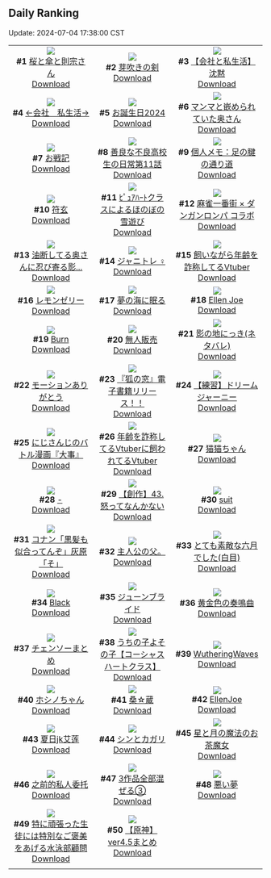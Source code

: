 ## Daily Ranking
Update: 2024-07-04 17:38:00 CST

|      |      |      |
| :----: | :----: | :----: |
| ![](https://i.pixiv.re/c/240x480/img-master/img/2024/07/02/00/00/50/120161541_p0_master1200.jpg)<br>**#1** [桜と傘と則宗さん](https://www.pixiv.net/artworks/120161541)<br>[Download](https://i.pixiv.re/img-original/img/2024/07/02/00/00/50/120161541_p0.png) | ![](https://i.pixiv.re/c/240x480/img-master/img/2024/07/03/00/00/50/120188807_p0_master1200.jpg)<br>**#2** [芽吹きの剣](https://www.pixiv.net/artworks/120188807)<br>[Download](https://i.pixiv.re/img-original/img/2024/07/03/00/00/50/120188807_p0.png) | ![](https://i.pixiv.re/c/240x480/img-master/img/2024/07/02/11/59/55/120172055_p0_master1200.jpg)<br>**#3** [【会社と私生活】沈黙](https://www.pixiv.net/artworks/120172055)<br>[Download](https://i.pixiv.re/img-original/img/2024/07/02/11/59/55/120172055_p0.jpg) |
| ![](https://i.pixiv.re/c/240x480/img-master/img/2024/07/03/10/50/30/120198078_p0_master1200.jpg)<br>**#4** [←会社　私生活→](https://www.pixiv.net/artworks/120198078)<br>[Download](https://i.pixiv.re/img-original/img/2024/07/03/10/50/30/120198078_p0.jpg) | ![](https://i.pixiv.re/c/240x480/img-master/img/2024/07/04/06/04/51/120188800_p0_master1200.jpg)<br>**#5** [お誕生日2024](https://www.pixiv.net/artworks/120188800)<br>[Download](https://i.pixiv.re/img-original/img/2024/07/04/06/04/51/120188800_p0.jpg) | ![](https://i.pixiv.re/c/240x480/img-master/img/2024/07/02/00/05/24/120161909_p0_master1200.jpg)<br>**#6** [マンマと嵌められていた奥さん](https://www.pixiv.net/artworks/120161909)<br>[Download](https://i.pixiv.re/img-original/img/2024/07/02/00/05/24/120161909_p0.jpg) |
| ![](https://i.pixiv.re/c/240x480/img-master/img/2024/07/02/19/31/39/120179967_p0_master1200.jpg)<br>**#7** [お戦記](https://www.pixiv.net/artworks/120179967)<br>[Download](https://i.pixiv.re/img-original/img/2024/07/02/19/31/39/120179967_p0.png) | ![](https://i.pixiv.re/c/240x480/img-master/img/2024/07/03/17/44/41/120189106_p0_master1200.jpg)<br>**#8** [善良な不良高校生の日常第11話](https://www.pixiv.net/artworks/120189106)<br>[Download](https://i.pixiv.re/img-original/img/2024/07/03/17/44/41/120189106_p0.jpg) | ![](https://i.pixiv.re/c/240x480/img-master/img/2024/07/02/06/00/10/120167698_p0_master1200.jpg)<br>**#9** [個人メモ：足の腱の通り道](https://www.pixiv.net/artworks/120167698)<br>[Download](https://i.pixiv.re/img-original/img/2024/07/02/06/00/10/120167698_p0.jpg) |
| ![](https://i.pixiv.re/c/240x480/img-master/img/2024/07/02/00/07/46/120162011_p0_master1200.jpg)<br>**#10** [符玄](https://www.pixiv.net/artworks/120162011)<br>[Download](https://i.pixiv.re/img-original/img/2024/07/02/00/07/46/120162011_p0.png) | ![](https://i.pixiv.re/c/240x480/img-master/img/2024/07/02/17/34/51/120177259_p0_master1200.jpg)<br>**#11** [ﾋﾟｭｱﾊｰﾄクラスによるほのぼの雪遊び](https://www.pixiv.net/artworks/120177259)<br>[Download](https://i.pixiv.re/img-original/img/2024/07/02/17/34/51/120177259_p0.jpg) | ![](https://i.pixiv.re/c/240x480/img-master/img/2024/07/03/00/00/19/120188710_p0_master1200.jpg)<br>**#12** [麻雀一番街 × ダンガンロンパ コラボ](https://www.pixiv.net/artworks/120188710)<br>[Download](https://i.pixiv.re/img-original/img/2024/07/03/00/00/19/120188710_p0.jpg) |
| ![](https://i.pixiv.re/c/240x480/img-master/img/2024/07/03/00/04/57/120189087_p0_master1200.jpg)<br>**#13** [油断してる奥さんに忍び寄る影...](https://www.pixiv.net/artworks/120189087)<br>[Download](https://i.pixiv.re/img-original/img/2024/07/03/00/04/57/120189087_p0.jpg) | ![](https://i.pixiv.re/c/240x480/img-master/img/2024/07/02/21/00/59/120182596_p0_master1200.jpg)<br>**#14** [ジャニトレ︎︎ ♀](https://www.pixiv.net/artworks/120182596)<br>[Download](https://i.pixiv.re/img-original/img/2024/07/02/21/00/59/120182596_p0.jpg) | ![](https://i.pixiv.re/c/240x480/img-master/img/2024/07/02/21/50/27/120184178_p0_master1200.jpg)<br>**#15** [飼いながら年齢を詐称してるVtuber](https://www.pixiv.net/artworks/120184178)<br>[Download](https://i.pixiv.re/img-original/img/2024/07/02/21/50/27/120184178_p0.png) |
| ![](https://i.pixiv.re/c/240x480/img-master/img/2024/07/03/21/34/56/120211050_p0_master1200.jpg)<br>**#16** [レモンゼリー](https://www.pixiv.net/artworks/120211050)<br>[Download](https://i.pixiv.re/img-original/img/2024/07/03/21/34/56/120211050_p0.png) | ![](https://i.pixiv.re/c/240x480/img-master/img/2024/07/03/02/21/24/120192333_p0_master1200.jpg)<br>**#17** [夢の海に眠る](https://www.pixiv.net/artworks/120192333)<br>[Download](https://i.pixiv.re/img-original/img/2024/07/03/02/21/24/120192333_p0.png) | ![](https://i.pixiv.re/c/240x480/img-master/img/2024/07/03/13/13/17/120200289_p0_master1200.jpg)<br>**#18** [Ellen Joe](https://www.pixiv.net/artworks/120200289)<br>[Download](https://i.pixiv.re/img-original/img/2024/07/03/13/13/17/120200289_p0.png) |
| ![](https://i.pixiv.re/c/240x480/img-master/img/2024/07/02/00/00/40/120161516_p0_master1200.jpg)<br>**#19** [Burn](https://www.pixiv.net/artworks/120161516)<br>[Download](https://i.pixiv.re/img-original/img/2024/07/02/00/00/40/120161516_p0.png) | ![](https://i.pixiv.re/c/240x480/img-master/img/2024/07/02/00/03/20/120161776_p0_master1200.jpg)<br>**#20** [無人販売](https://www.pixiv.net/artworks/120161776)<br>[Download](https://i.pixiv.re/img-original/img/2024/07/02/00/03/20/120161776_p0.png) | ![](https://i.pixiv.re/c/240x480/img-master/img/2024/07/02/01/07/19/120163750_p0_master1200.jpg)<br>**#21** [影の地にっき(ネタバレ)](https://www.pixiv.net/artworks/120163750)<br>[Download](https://i.pixiv.re/img-original/img/2024/07/02/01/07/19/120163750_p0.jpg) |
| ![](https://i.pixiv.re/c/240x480/img-master/img/2024/07/02/22/09/25/120184849_p0_master1200.jpg)<br>**#22** [モーションありがとう](https://www.pixiv.net/artworks/120184849)<br>[Download](https://i.pixiv.re/img-original/img/2024/07/02/22/09/25/120184849_p0.png) | ![](https://i.pixiv.re/c/240x480/img-master/img/2024/07/02/11/47/57/120171861_p0_master1200.jpg)<br>**#23** [『狐の窓』電子書籍リリース！！](https://www.pixiv.net/artworks/120171861)<br>[Download](https://i.pixiv.re/img-original/img/2024/07/02/11/47/57/120171861_p0.png) | ![](https://i.pixiv.re/c/240x480/img-master/img/2024/07/02/15/07/32/120174924_p0_master1200.jpg)<br>**#24** [【練習】ドリームジャーニー](https://www.pixiv.net/artworks/120174924)<br>[Download](https://i.pixiv.re/img-original/img/2024/07/02/15/07/32/120174924_p0.jpg) |
| ![](https://i.pixiv.re/c/240x480/img-master/img/2024/07/03/20/01/37/120208186_p0_master1200.jpg)<br>**#25** [にじさんじのバトル漫画『大事』](https://www.pixiv.net/artworks/120208186)<br>[Download](https://i.pixiv.re/img-original/img/2024/07/03/20/01/37/120208186_p0.png) | ![](https://i.pixiv.re/c/240x480/img-master/img/2024/07/03/20/08/09/120208338_p0_master1200.jpg)<br>**#26** [年齢を詐称してるVtuberに飼われてるVtuber](https://www.pixiv.net/artworks/120208338)<br>[Download](https://i.pixiv.re/img-original/img/2024/07/03/20/08/09/120208338_p0.png) | ![](https://i.pixiv.re/c/240x480/img-master/img/2024/07/02/00/02/40/120161720_p0_master1200.jpg)<br>**#27** [猫猫ちゃん](https://www.pixiv.net/artworks/120161720)<br>[Download](https://i.pixiv.re/img-original/img/2024/07/02/00/02/40/120161720_p0.png) |
| ![](https://i.pixiv.re/c/240x480/img-master/img/2024/07/03/16/16/19/120188734_p0_master1200.jpg)<br>**#28** [-](https://www.pixiv.net/artworks/120188734)<br>[Download](https://i.pixiv.re/img-original/img/2024/07/03/16/16/19/120188734_p0.jpg) | ![](https://i.pixiv.re/c/240x480/img-master/img/2024/07/02/19/23/59/120179756_p0_master1200.jpg)<br>**#29** [【創作】43.怒ってなんかない](https://www.pixiv.net/artworks/120179756)<br>[Download](https://i.pixiv.re/img-original/img/2024/07/02/19/23/59/120179756_p0.jpg) | ![](https://i.pixiv.re/c/240x480/img-master/img/2024/07/03/04/17/51/120193666_p0_master1200.jpg)<br>**#30** [suit](https://www.pixiv.net/artworks/120193666)<br>[Download](https://i.pixiv.re/img-original/img/2024/07/03/04/17/51/120193666_p0.png) |
| ![](https://i.pixiv.re/c/240x480/img-master/img/2024/07/02/17/08/01/120176777_p0_master1200.jpg)<br>**#31** [コナン「黒髪も似合ってんぞ」灰原「そ」](https://www.pixiv.net/artworks/120176777)<br>[Download](https://i.pixiv.re/img-original/img/2024/07/02/17/08/01/120176777_p0.jpg) | ![](https://i.pixiv.re/c/240x480/img-master/img/2024/07/03/08/13/07/120196211_p0_master1200.jpg)<br>**#32** [主人公の父。](https://www.pixiv.net/artworks/120196211)<br>[Download](https://i.pixiv.re/img-original/img/2024/07/03/08/13/07/120196211_p0.jpg) | ![](https://i.pixiv.re/c/240x480/img-master/img/2024/07/02/01/09/53/120163818_p0_master1200.jpg)<br>**#33** [とても素敵な六月でした(白目)](https://www.pixiv.net/artworks/120163818)<br>[Download](https://i.pixiv.re/img-original/img/2024/07/02/01/09/53/120163818_p0.png) |
| ![](https://i.pixiv.re/c/240x480/img-master/img/2024/07/03/19/27/27/120207249_p0_master1200.jpg)<br>**#34** [Black](https://www.pixiv.net/artworks/120207249)<br>[Download](https://i.pixiv.re/img-original/img/2024/07/03/19/27/27/120207249_p0.jpg) | ![](https://i.pixiv.re/c/240x480/img-master/img/2024/07/02/16/42/57/120176330_p0_master1200.jpg)<br>**#35** [ジューンブライド](https://www.pixiv.net/artworks/120176330)<br>[Download](https://i.pixiv.re/img-original/img/2024/07/02/16/42/57/120176330_p0.jpg) | ![](https://i.pixiv.re/c/240x480/img-master/img/2024/07/03/19/59/43/120208024_p0_master1200.jpg)<br>**#36** [黄金色の奏鳴曲](https://www.pixiv.net/artworks/120208024)<br>[Download](https://i.pixiv.re/img-original/img/2024/07/03/19/59/43/120208024_p0.jpg) |
| ![](https://i.pixiv.re/c/240x480/img-master/img/2024/07/03/15/13/25/120202021_p0_master1200.jpg)<br>**#37** [チェンソーまとめ](https://www.pixiv.net/artworks/120202021)<br>[Download](https://i.pixiv.re/img-original/img/2024/07/03/15/13/25/120202021_p0.jpg) | ![](https://i.pixiv.re/c/240x480/img-master/img/2024/07/02/20/19/31/120181341_p0_master1200.jpg)<br>**#38** [うちの子よその子【コーシャスハートクラス】](https://www.pixiv.net/artworks/120181341)<br>[Download](https://i.pixiv.re/img-original/img/2024/07/02/20/19/31/120181341_p0.png) | ![](https://i.pixiv.re/c/240x480/img-master/img/2024/07/03/13/45/35/120200690_p0_master1200.jpg)<br>**#39** [WutheringWaves](https://www.pixiv.net/artworks/120200690)<br>[Download](https://i.pixiv.re/img-original/img/2024/07/03/13/45/35/120200690_p0.jpg) |
| ![](https://i.pixiv.re/c/240x480/img-master/img/2024/07/02/12/07/16/120172267_p0_master1200.jpg)<br>**#40** [ホシノちゃん](https://www.pixiv.net/artworks/120172267)<br>[Download](https://i.pixiv.re/img-original/img/2024/07/02/12/07/16/120172267_p0.png) | ![](https://i.pixiv.re/c/240x480/img-master/img/2024/07/03/00/12/10/120189412_p0_master1200.jpg)<br>**#41** [桑☆蔵](https://www.pixiv.net/artworks/120189412)<br>[Download](https://i.pixiv.re/img-original/img/2024/07/03/00/12/10/120189412_p0.jpg) | ![](https://i.pixiv.re/c/240x480/img-master/img/2024/07/03/13/40/52/120200627_p0_master1200.jpg)<br>**#42** [EllenJoe](https://www.pixiv.net/artworks/120200627)<br>[Download](https://i.pixiv.re/img-original/img/2024/07/03/13/40/52/120200627_p0.jpg) |
| ![](https://i.pixiv.re/c/240x480/img-master/img/2024/07/02/18/46/52/120178843_p0_master1200.jpg)<br>**#43** [夏日jk艾莲](https://www.pixiv.net/artworks/120178843)<br>[Download](https://i.pixiv.re/img-original/img/2024/07/02/18/46/52/120178843_p0.jpg) | ![](https://i.pixiv.re/c/240x480/img-master/img/2024/07/02/20/26/12/120181504_p0_master1200.jpg)<br>**#44** [シンとカガリ](https://www.pixiv.net/artworks/120181504)<br>[Download](https://i.pixiv.re/img-original/img/2024/07/02/20/26/12/120181504_p0.png) | ![](https://i.pixiv.re/c/240x480/img-master/img/2024/07/02/19/39/16/120180161_p0_master1200.jpg)<br>**#45** [星と月の魔法のお茶魔女](https://www.pixiv.net/artworks/120180161)<br>[Download](https://i.pixiv.re/img-original/img/2024/07/02/19/39/16/120180161_p0.jpg) |
| ![](https://i.pixiv.re/c/240x480/img-master/img/2024/07/03/12/42/27/120199815_p0_master1200.jpg)<br>**#46** [之前的私人委托](https://www.pixiv.net/artworks/120199815)<br>[Download](https://i.pixiv.re/img-original/img/2024/07/03/12/42/27/120199815_p0.jpg) | ![](https://i.pixiv.re/c/240x480/img-master/img/2024/07/02/17/01/44/120176676_p0_master1200.jpg)<br>**#47** [3作品全部混ぜる③](https://www.pixiv.net/artworks/120176676)<br>[Download](https://i.pixiv.re/img-original/img/2024/07/02/17/01/44/120176676_p0.png) | ![](https://i.pixiv.re/c/240x480/img-master/img/2024/07/03/02/25/58/120192399_p0_master1200.jpg)<br>**#48** [悪い夢](https://www.pixiv.net/artworks/120192399)<br>[Download](https://i.pixiv.re/img-original/img/2024/07/03/02/25/58/120192399_p0.jpg) |
| ![](https://i.pixiv.re/c/240x480/img-master/img/2024/07/02/21/25/21/120183327_p0_master1200.jpg)<br>**#49** [特に頑張った生徒には特別なご褒美をあげる水泳部顧問](https://www.pixiv.net/artworks/120183327)<br>[Download](https://i.pixiv.re/img-original/img/2024/07/02/21/25/21/120183327_p0.jpg) | ![](https://i.pixiv.re/c/240x480/img-master/img/2024/07/03/14/54/00/120201716_p0_master1200.jpg)<br>**#50** [【原神】ver4.5まとめ](https://www.pixiv.net/artworks/120201716)<br>[Download](https://i.pixiv.re/img-original/img/2024/07/03/14/54/00/120201716_p0.jpg) |
|      |
